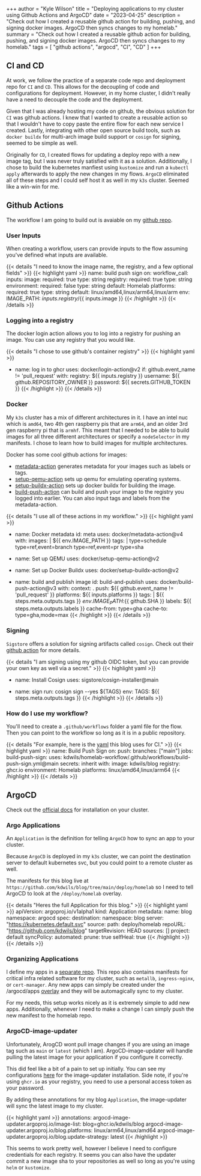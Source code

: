 +++
author = "Kyle Wilson"
title = "Deploying applications to my cluster using Github Actions and ArgoCD"
date = "2023-04-25"
description = "Check out how I created a reusable github action for building, pushing, and signing docker images. ArgoCD then syncs changes to my homelab."
summary = "Check out how I created a reusable github action for building, pushing, and signing docker images. ArgoCD then syncs changes to my homelab."
tags = [
    "github actions",
    "argocd",
    "CI",
    "CD"
]
+++

## CI and CD

At work, we follow the practice of a separate code repo and deployment repo for `CI` and `CD`. This allows for the decoupling of code and configurations for deployment. However, in my home cluster, I didn't really have a need to decouple the code and the deployment.

Given that I was already hosting my code on github, the obvious solution for `CI` was github actions. I knew that I wanted to create a reusable action so that I wouldn't have to copy paste the entire flow for each new service I created. Lastly, integrating with other open source build tools, such as `docker buildx` for multi-arch image build support or `cosign` for signing, seemed to be simple as well.

Originally for `CD`, I created flows for updating a deploy repo with a new image tag, but I was never truly satisfied with it as a solution. Additionally, I chose to build the kubernetes manfiest using `kustomize` and run a `kubectl apply` afterwards to apply the new changes in my flows. `ArgoCD` eliminated all of these steps and I could self host it as well in my `k3s` cluster. Seemed like a win-win for me. 

## Github Actions

The workflow I am going to build out is avaiable on my [github repo](https://github.com/kdwils/homelab-workflow/blob/main/.github/workflows/build-push-sign.yml).

### User Inputs

When creating a workflow, users can provide inputs to the flow assuming you've defined what inputs are available.

{{< details "I need to know the image name, the registry, and a few optional fields" >}}
{{< highlight yaml >}}
name: build push sign
on:
  workflow_call:
    inputs:
      image:
        required: true
        type: string
      registry:
        required: true
        type: string
      environment:
        required: false
        type: string
        default: Homelab
      platforms:
        required: true
        type: string
        default: linux/amd64,linux/arm64,linux/arm
env:
  IMAGE_PATH: ${{ inputs.registry }}/${{ inputs.image }}
{{< /highlight >}}
{{< /details >}}

### Logging into a registry
The docker login action allows you to log into a registry for pushing an image. You can use any registry that you would like.

{{< details "I chose to use github's container registry" >}}
{{< highlight yaml >}}
- name: log in to ghcr
  uses: docker/login-action@v2
  if: github.event_name != 'pull_request'
  with:
    registry: ${{ inputs.registry }}
    username: ${{ github.REPOSITORY_OWNER }}
    password: ${{ secrets.GITHUB_TOKEN }}
{{< /highlight >}}
{{< /details >}}

### Docker

My `k3s` cluster has a mix of different architectures in it. I have an intel nuc which is `amd64`, two 4th gen raspberry pis that are `arm64`, and an older 3rd gen raspberry pi that is `armhf`. This meant that I needed to be able to build images for all three different architectures or specify a `nodeSelector` in my manifests. I chose to learn how to build images for multiple architectures.

Docker has some cool github actions for images:

* [metadata-action](https://github.com/docker/metadata-action) generates metadata for your images such as labels or tags.
* [setup-qemu-action](https://github.com/docker/setup-qemu-action) sets up qemu for emulating operating systems.
* [setup-buildx-action](https://github.com/docker/setup-buildx-action) sets up docker buildx for building the image.
* [build-push-action](https://github.com/docker/build-push-action) can build and push your image to the registry you logged into earlier. You can also input tags and labels from the metadata-action.

{{< details "I use all of these actions in my workflow." >}}
{{< highlight yaml >}}
- name: Docker metadata
id: meta
uses: docker/metadata-action@v4
with:
    images: |
    ${{ env.IMAGE_PATH }}
    tags: |
    type=schedule
    type=ref,event=branch
    type=ref,event=pr
    type=sha

- name: Set up QEMU
uses: docker/setup-qemu-action@v2

- name: Set up Docker Buildx
uses: docker/setup-buildx-action@v2

- name: build and publish image
id: build-and-publish
uses: docker/build-push-action@v3
with:
    context: .
    push: ${{ github.event_name != 'pull_request' }}
    platforms: ${{ inputs.platforms }}
    tags: |
    ${{ steps.meta.outputs.tags }}
    ${{ env.IMAGE_PATH }}:${{ github.SHA }}
    labels: ${{ steps.meta.outputs.labels }}
    cache-from: type=gha
    cache-to: type=gha,mode=max
{{< /highlight >}}
{{< /details >}}

### Signing
`Sigstore` offers a solution for signing artifacts called `cosign`. Check out their [github action](https://github.com/sigstore/cosign-installer#cosign-installer-github-action) for more details.

{{< details "I am signing using my github OIDC token, but you can provide your own key as well via a secret." >}}
{{< highlight yaml >}}
- name: Install Cosign
  uses: sigstore/cosign-installer@main

- name: sign
  run: cosign sign --yes ${TAGS}
  env:
    TAGS: ${{ steps.meta.outputs.tags }}
{{< /highlight >}}
{{< /details >}}


### How do I use my workflow?

You'll need to create a `.github/workflows` folder a yaml file for the flow. Then you can point to the workflow so long as it is in a public repository.

{{< details "For example, here is the [yaml](https://github.com/kdwils/blog/blob/main/.github/workflows/ci.yaml) this blog uses for CI." >}}
{{< highlight yaml >}}
name: Build Push Sign
on:
  push:
    branches: ["main"]
jobs:
  build-push-sign:
    uses: kdwils/homelab-workflow/.github/workflows/build-push-sign.yml@main
    secrets: inherit
    with:
      image: kdwils/blog
      registry: ghcr.io
      environment: Homelab
      platforms: linux/amd64,linux/arm64
{{< /highlight >}}
{{< /details >}}


## ArgoCD

Check out the [official docs](https://argo-cd.readthedocs.io/en/stable/operator-manual/installation/) for installation on your cluster. 

### Argo Applications

An `Application` is the definition for telling `ArgoCD` how to sync an app to your cluster.

Because `ArgoCD` is deployed in my `k3s` cluster, we can point the destination server to default kubernetes svc, but you could point to a remote cluster as well.

The manifests for this blog live at `https://github.com/kdwils/blog/tree/main/deploy/homelab` so I need to tell ArgoCD to look at the `/deploy/homelab` overlay.

{{< details "Heres the full Application for this blog." >}}
{{< highlight yaml >}}
apiVersion: argoproj.io/v1alpha1
kind: Application
metadata:
  name: blog
  namespace: argocd
spec:
  destination:
    namespace: blog
    server: "https://kubernetes.default.svc"
  source:
    path: deploy/homelab
    repoURL: "https://github.com/kdwils/blog"
    targetRevision: HEAD
  sources: []
  project: default
  syncPolicy:
    automated:
      prune: true
      selfHeal: true
{{< /highlight >}}
{{< /details >}}

### Organizing Applications

I define my apps in a [separate repo](https://github.com/kdwils/homelab). This repo also contains manifests for critical infra related software for my cluster, such as `metallb`, `ingress-nginx`, or `cert-manager`. Any new apps can simply be created under the /argocd/apps [overlay](https://github.com/kdwils/homelab/tree/main/apps) and they will be automagically sync to my cluster.

For my needs, this setup works nicely as it is extremely simple to add new apps. Additionally, whenever I need to make a change I can simply push the new manifest to the homelab repo.

### ArgoCD-image-updater

Unfortunately, ArogCD wont pull image changes if you are using an image tag such as `main` or `latest` (which I am). ArgoCD-image-updater will handle pulling the latest image for your application if you configure it correctly.

This did feel like a bit of a pain to set up initially. You can see my configurations [here](https://github.com/kdwils/homelab/tree/main/argocd-image-updater) for the image-updater installation. Side note, if you're using `ghcr.io` as your registry, you need to use a personal access token as your password.

By adding these annotations for my blog `Application`, the image-updater will sync the latest image to my cluster.

{{< highlight yaml >}}
annotations:
  argocd-image-updater.argoproj.io/image-list: blog=ghcr.io/kdwils/blog
  argocd-image-updater.argoproj.io/blog.platforms: linux/arm64,linux/amd64
  argocd-image-updater.argoproj.io/blog.update-strategy: latest
{{< /highlight >}}

This seems to work pretty well, however I believe I need to configure credentials for each registry. It seems you can also have the updater commit a new image sha to your repositories as well so long as you're using `helm` or `kustomize`.